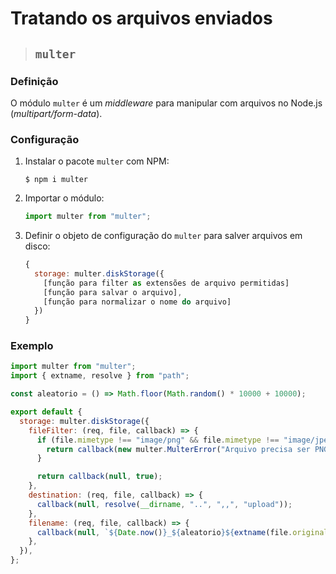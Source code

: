 # Tratando os arquivos enviados

> ## **`multer`**

### **Definição**

O módulo `multer` é um *middleware* para manipular com arquivos no Node.js (*multipart/form-data*).

### **Configuração**

1. Instalar o pacote `multer` com NPM:

    ```shell
    $ npm i multer
    ```

2. Importar o módulo:

    ```js
    import multer from "multer";
    ```

3. Definir o objeto de configuração do `multer` para salver arquivos em disco:


    ```js
    {
      storage: multer.diskStorage({
        [função para filter as extensões de arquivo permitidas]
        [função para salvar o arquivo],
        [função para normalizar o nome do arquivo]
      })
    }
    ```

### **Exemplo**

```js
import multer from "multer";
import { extname, resolve } from "path";

const aleatorio = () => Math.floor(Math.random() * 10000 + 10000);

export default {
  storage: multer.diskStorage({
    fileFilter: (req, file, callback) => {
      if (file.mimetype !== "image/png" && file.mimetype !== "image/jpeg") {
        return callback(new multer.MulterError("Arquivo precisa ser PNG ou JPG"));
      }

      return callback(null, true);
    },
    destination: (req, file, callback) => {
      callback(null, resolve(__dirname, "..", ",,", "upload"));
    },
    filename: (req, file, callback) => {
      callback(null, `${Date.now()}_${aleatorio}${extname(file.originalname)}`);
    },
  }),
};
```
